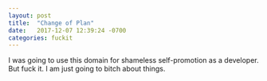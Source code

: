 ```yaml
---
layout: post
title:  "Change of Plan"
date:   2017-12-07 12:39:24 -0700
categories: fuckit
---
```


I was going to use this domain for shameless self-promotion as a developer. But fuck it. I am just going to bitch about things.